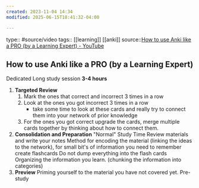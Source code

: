 ```yaml
---
created: 2023-11-04 14:34
modified: 2025-06-15T18:41:32-04:00

---
```

type:: #source/video
tags:: [[learning]] [[anki]]
source::[How to use Anki like a PRO (by a Learning Expert) - YouTube](https://www.youtube.com/watch?v=eauQac_23R0&list=WL&index=1)
## How to use Anki like a PRO (by a Learning Expert)

Dedicated Long study session **3-4 hours**
1. **Targeted Review**
	1. Mark the ones that correct and incorrect 3 times in a row
	2. Look at the ones you got incorrect 3 times in a row
		- take some time to look at these cards and really try to connect them into your network of prior knowledge
	3. For the ones you got correct upgrade the cards, merge multiple cards together by thinking about how to connect them.
1. **Consolidation and Preparation**
	"Normal" Study Time
	Review materials and write your notes
	Method for encoding the material (linking the ideas to the network), for small bit's of information you need to remember create flashcards
	Do not dump everything into the flash cards
	Organizing the information you learn. (chunking the information into categories)
3. **Preview**
	 Priming yourself to the material you have not covered yet. Pre-study
